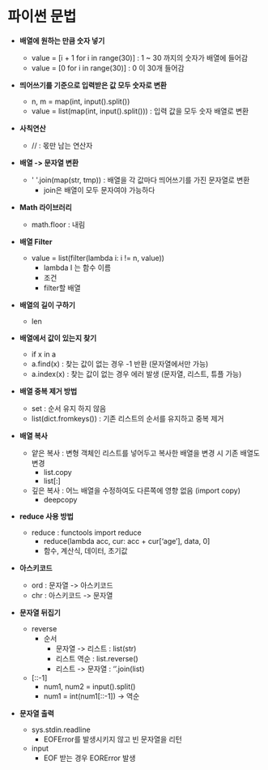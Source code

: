 # 파이썬 문법

* **배열에 원하는 만큼 숫자 넣기**
    * value = [i + 1 for i in range(30)] : 1 ~ 30 까지의 숫자가 배열에 들어감
    * value = [0 for i in range(30)] : 0 이 30개 들어감

* **띄어쓰기를 기준으로 입력받은 값 모두 숫자로 변환**
    * n, m = map(int, input().split())
    * value = list(map(int, input().split())) : 입력 값을 모두 숫자 배열로 변환

* **사칙연산**
    * // : 몫만 남는 연산자

* **배열 -> 문자열 변환**
    * ' '.join(map(str, tmp)) : 배열을 각 값마다 띄어쓰기를 가진 문자열로 변환
        * join은 배열이 모두 문자여야 가능하다

* **Math 라이브러리**
    * math.floor : 내림

* **배열 Filter**
    * value = list(filter(lambda i: i != n, value))
        * lambda I 는 함수 이름
        * 조건
        * filter할 배열

* **배열의 길이 구하기**
    * len

* **배열에서 값이 있는지 찾기**
    * if x in a
    * a.find(x) : 찾는 값이 없는 경우 -1 반환 (문자열에서만 가능)
    * a.index(x) : 찾는 값이 없는 경우 에러 발생 (문자열, 리스트, 튜플 가능)

* **배열 중복 제거 방법**
    * set : 순서 유지 하지 않음
    * list(dict.fromkeys()) : 기존 리스트의 순서를 유지하고 중복 제거

* **배열 복사**
    * 얕은 복사 : 변형 객체인 리스트를 넣어두고 복사한 배열을 변경 시 기존 배열도 변경
        * list.copy
        * list[:]
    * 깊은 복사 : 어느 배열을 수정하여도 다른쪽에 영향 없음 (import copy)
        * deepcopy 

* **reduce 사용 방법**
    * reduce : functools import reduce
        * reduce(lambda acc, cur: acc + cur[‘age’], data, 0]
        * 함수, 계산식, 데이터, 초기값

* **아스키코드**
    * ord : 문자열 -> 아스키코드
    * chr : 아스키코드 -> 문자열

* **문자열 뒤집기**
    * reverse 
        * 순서
            * 문자열 -> 리스트 : list(str)
            * 리스트 역순 : list.reverse()
            * 리스트 -> 문자열 : ‘’.join(list)
    * [::-1]
        * num1, num2 = input().split()
        * num1 = int(num1[::-1]) -> 역순

* **문자열 출력**
  * sys.stdin.readline
    * EOFError를 발생시키지 않고 빈 문자열을 리턴
  * input
    * EOF 받는 경우 EORError 발생